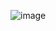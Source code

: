 ![image](https://github.com/vahap-18/TV-Remote/assets/110054429/bebc834f-a08b-4290-abbc-288bf7f6f441)
